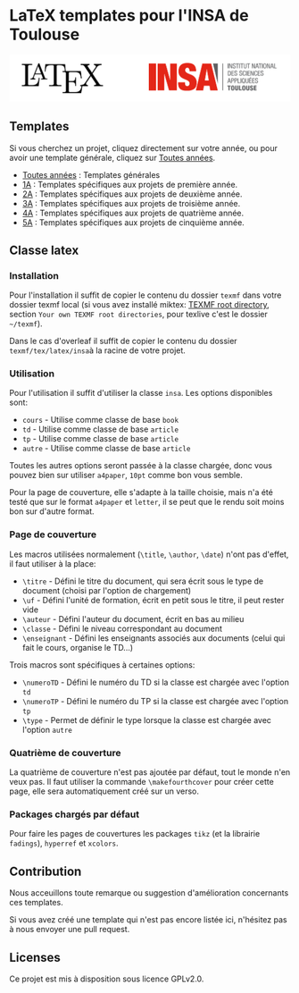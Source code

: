 # LaTeX templates pour l'INSA de Toulouse

![](./imgs/banner.png)


## Templates

Si vous cherchez un projet, cliquez directement sur votre année, ou pour avoir une template générale, cliquez sur [Toutes années](./Templates/Toutes_années/).

 - [Toutes années](./Templates/Toutes_années/) : Templates générales
 - [1A](./Templates/1A/) : Templates spécifiques aux projets de première année.
 - [2A](./Templates/2A/) : Templates spécifiques aux projets de deuxième année.
 - [3A](./Templates/3A/) : Templates spécifiques aux projets de troisième année.
 - [4A](./Templates/4A/) : Templates spécifiques aux projets de quatrième année.
 - [5A](./Templates/5A/) : Templates spécifiques aux projets de cinquième année.

## Classe latex

### Installation

Pour l'installation il suffit de copier le contenu du dossier `texmf` dans
votre dossier texmf local (si vous avez installé miktex:
[TEXMF root directory](https://miktex.org/kb/texmf-roots), section
`Your own TEXMF root directories`, pour texlive c'est le dossier `~/texmf`).

Dans le cas d'overleaf il suffit de copier le contenu du dossier
`texmf/tex/latex/insa`à la racine de votre projet.

### Utilisation

Pour l'utilisation il suffit d'utiliser la classe `insa`. Les options
disponibles sont:
 - `cours` - Utilise comme classe de base `book`
 - `td` - Utilise comme classe de base `article`
 - `tp` - Utilise comme classe de base `article`
 - `autre` - Utilise comme classe de base `article`

Toutes les autres options seront passée à la classe chargée, donc vous pouvez
bien sur utiliser `a4paper`, `10pt` comme bon vous semble.

Pour la page de couverture, elle s'adapte à la taille choisie, mais n'a été
testé que sur le format `a4paper` et `letter`, il se peut que le rendu soit
moins bon sur d'autre format.

### Page de couverture

Les macros utilisées normalement (`\title`, `\author`, `\date`) n'ont pas
d'effet, il faut utiliser à la place:
 - `\titre` - Défini le titre du document, qui sera écrit sous le type de
document (choisi par l'option de chargement)
 - `\uf` - Défini l'unité de formation, écrit en petit sous le titre, il peut
rester vide
 - `\auteur` - Défini l'auteur du document, écrit en bas au milieu
 - `\classe` - Défini le niveau correspondant au document
 - `\enseignant` - Défini les enseignants associés aux documents (celui qui 
fait le cours, organise le TD...)

Trois macros sont spécifiques à certaines options:
 - `\numeroTD` - Défini le numéro du TD si la classe est chargée avec l'option
 `td`
 - `\numeroTP` - Défini le numéro du TP si la classe est chargée avec l'option
 `tp`
 - `\type` - Permet de définir le type lorsque la classe est chargée avec
 l'option `autre`

### Quatrième de couverture

La quatrième de couverture n'est pas ajoutée par défaut, tout le monde n'en
veux pas. Il faut utiliser la commande `\makefourthcover` pour créer cette
page, elle sera automatiquement créé sur un verso.

### Packages chargés par défaut

Pour faire les pages de couvertures les packages `tikz` (et la librairie
`fadings`), `hyperref` et `xcolors`.

## Contribution

Nous acceuillons toute remarque ou suggestion d'amélioration concernants ces templates.

Si vous avez créé une template qui n'est pas encore listée ici, n'hésitez pas à nous envoyer une pull request.

## Licenses

Ce projet est mis à disposition sous licence GPLv2.0.


